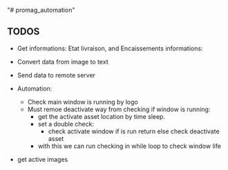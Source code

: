 "# promag_automation"

## TODOS

- Get informations: Etat livraison, and Encaissements informations:

- Convert data from image to text

- Send data to remote server

- Automation:
  - Check main window is running by logo
  - Must remoe deactivate way from checking if window is running:
    - get the activate asset location by time sleep.
    - set a double check:
      - check activate window if is run return else check deactivate asset
    - with this we can run checking in while loop to check window life


- get active images 
